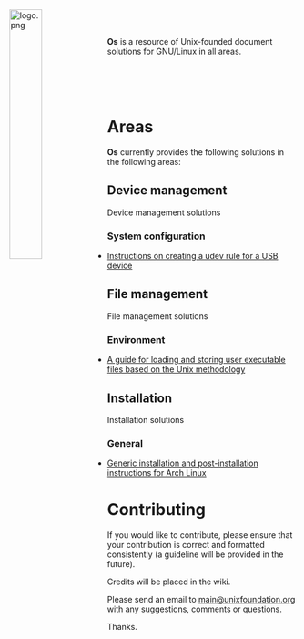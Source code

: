 
<img src='https://raw.githubusercontent.com/unixfoundation/os/images/logo.png' width='33.5%' align='left' alt='logo.png'>
<br><br>

**Os** is a resource of Unix-founded document solutions for GNU/Linux in all areas.
<br><br><br><br><br>

# Areas

**Os** currently provides the following solutions in the following areas:

## Device management

Device management solutions

### System configuration

* [Instructions on creating a udev rule for a USB device](device_management/system_configuration/create-usb-device-udev-rule-instructions.txt)

## File management

File management solutions

### Environment

* [A guide for loading and storing user executable files based on the Unix methodology](file_management/environment/loading-and-storing-user-executables.txt)

## Installation

Installation solutions

### General

* [Generic installation and post-installation instructions for Arch Linux](installation/general/arch-linux-installation-instructions.txt)

# Contributing

If you would like to contribute, please ensure that your contribution is correct and formatted consistently (a guideline will be provided in the future).

Credits will be placed in the wiki.

Please send an email to main@unixfoundation.org with any suggestions, comments or questions.

Thanks.
